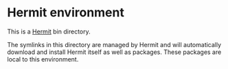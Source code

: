 # Hermit environment

This is a [Hermit](https://github.com/cashapp/hermit) bin directory.

The symlinks in this directory are managed by Hermit and will automatically
download and install Hermit itself as well as packages. These packages are local
to this environment.
